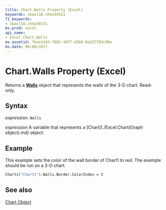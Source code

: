 ```yaml
---
title: Chart.Walls Property (Excel)
keywords: vbaxl10.chm149151
f1_keywords:
- vbaxl10.chm149151
ms.prod: excel
api_name:
- Excel.Chart.Walls
ms.assetid: fbee1165-7602-4d77-e5b6-8a127783c96e
ms.date: 06/08/2017
---
```



# Chart.Walls Property (Excel)

Returns a  **[Walls](Excel.Walls(objec).md)** object that represents the walls of the 3-D chart. Read-only.


## Syntax

 _expression_. `Walls`

 _expression_ A variable that represents a [Chart](./Excel.Chart(Graph object).md) object.


## Example

This example sets the color of the wall border of Chart1 to red. The example should be run on a 3-D chart.


```vb
Charts("Chart1").Walls.Border.ColorIndex = 3
```


## See also


[Chart Object](Excel.Chart(object).md)

